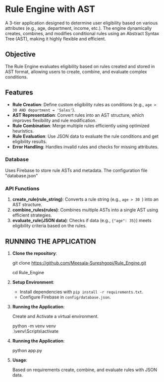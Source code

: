 # Rule Engine with AST

A 3-tier application designed to determine user eligibility based on various attributes (e.g., age, department, income, etc.). The engine dynamically creates, combines, and modifies conditional rules using an Abstract Syntax Tree (AST), making it highly flexible and efficient.

## Objective

The Rule Engine evaluates eligibility based on rules created and stored in AST format, allowing users to create, combine, and evaluate complex conditions. 

## Features
- **Rule Creation**: Define custom eligibility rules as conditions (e.g., `age > 30 AND department = 'Sales'`).
- **AST Representation**: Convert rules into an AST structure, which improves flexibility and rule modification.
- **Rule Combination**: Merge multiple rules efficiently using optimized heuristics.
- **Rule Evaluation**: Use JSON data to evaluate the rule conditions and get eligibility results.
- **Error Handling**: Handles invalid rules and checks for missing attributes.


### Database
Uses Firebase to store rule ASTs and metadata. The configuration file "database.json"

### API Functions
1. **create_rule(rule_string)**: Converts a rule string (e.g., `age > 30 `) into an AST structure.
2. **combine_rules(rules)**: Combines multiple ASTs into a single AST using efficient strategies.
3. **evaluate_rule(JSON data)**: Checks if data (e.g., `{"age": 35}`) meets eligibility criteria based on the rules.

## RUNNING THE APPLICATION

1. **Clone the repository**:

   git clone https://github.com/Meesala-Sureshgopi/Rule_Engine.git
   
   cd Rule_Engine
   

3. **Setup Environment**:
   - Install dependencies with `pip install -r requirements.txt`.
   - Configure Firebase in `config/database.json`.

4. **Running the Application**:
   
    Create and Activate a virtual environment.

     python -m venv venv  
     .\venv\Scripts\activate

5.  **Running the Application**:
   
      python app.py 
  

6. **Usage**:
   
   Based on requirements create, combine, and evaluate rules with JSON data.
